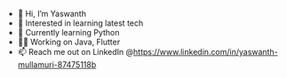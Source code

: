- 👋 Hi, I’m Yaswanth
- 👀 Interested in learning latest tech
- 🌱 Currently learning Python
- 👨‍💻 Working on Java, Flutter
- 📫 Reach me out on LinkedIn @https://www.linkedin.com/in/yaswanth-mullamuri-87475118b

<!---
YaswanthMullamuri/YaswanthMullamuri is a ✨ special ✨ repository because its `README.md` (this file) appears on your GitHub profile.
You can click the Preview link to take a look at your changes.
--->
